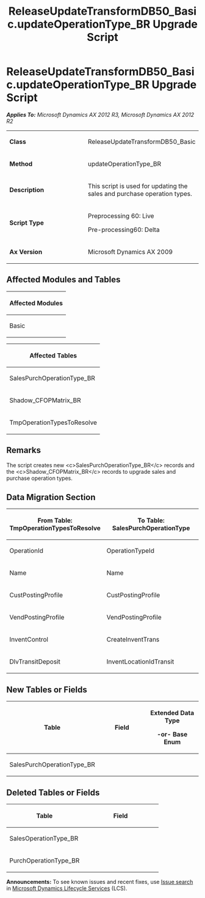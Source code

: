 ﻿---
title: ReleaseUpdateTransformDB50_Basic.updateOperationType_BR Upgrade Script
TOCTitle: ReleaseUpdateTransformDB50_Basic.updateOperationType_BR Upgrade Script
ms:assetid: 3e8d1509-e4ca-030f-9529-b65f485c29ba
ms:mtpsurl: https://msdn.microsoft.com/en-us/library/JJ718768(v=AX.60)
ms:contentKeyID: 49707812
ms.date: 05/18/2015
mtps_version: v=AX.60
---

# ReleaseUpdateTransformDB50\_Basic.updateOperationType\_BR Upgrade Script 


_**Applies To:** Microsoft Dynamics AX 2012 R3, Microsoft Dynamics AX 2012 R2_

<table>
<colgroup>
<col style="width: 50%" />
<col style="width: 50%" />
</colgroup>
<tbody>
<tr class="odd">
<td><p><strong>Class</strong></p></td>
<td><p>ReleaseUpdateTransformDB50_Basic</p></td>
</tr>
<tr class="even">
<td><p><strong>Method</strong></p></td>
<td><p>updateOperationType_BR</p></td>
</tr>
<tr class="odd">
<td><p><strong>Description</strong></p></td>
<td><p>This script is used for updating the sales and purchase operation types.</p></td>
</tr>
<tr class="even">
<td><p><strong>Script Type</strong></p></td>
<td><p>Preprocessing 60: Live</p>
<p>Pre-processing60: Delta</p></td>
</tr>
<tr class="odd">
<td><p><strong>Ax Version</strong></p></td>
<td><p>Microsoft Dynamics AX 2009</p></td>
</tr>
</tbody>
</table>


## Affected Modules and Tables

<table>
<colgroup>
<col style="width: 100%" />
</colgroup>
<thead>
<tr class="header">
<th><p>Affected Modules</p></th>
</tr>
</thead>
<tbody>
<tr class="odd">
<td><p>Basic</p></td>
</tr>
</tbody>
</table>


<table>
<colgroup>
<col style="width: 100%" />
</colgroup>
<thead>
<tr class="header">
<th><p>Affected Tables</p></th>
</tr>
</thead>
<tbody>
<tr class="odd">
<td><p>SalesPurchOperationType_BR</p></td>
</tr>
<tr class="even">
<td><p>Shadow_CFOPMatrix_BR</p></td>
</tr>
<tr class="odd">
<td><p>TmpOperationTypesToResolve</p></td>
</tr>
</tbody>
</table>


## Remarks

The script creates new \<c\>SalesPurchOperationType\_BR\</c\> records and the \<c\>Shadow\_CFOPMatrix\_BR\</c\> records to upgrade sales and purchase operation types.

## Data Migration Section

<table>
<colgroup>
<col style="width: 50%" />
<col style="width: 50%" />
</colgroup>
<thead>
<tr class="header">
<th><p>From Table: TmpOperationTypesToResolve</p></th>
<th><p>To Table: SalesPurchOperationType</p></th>
</tr>
</thead>
<tbody>
<tr class="odd">
<td><p>OperationId</p></td>
<td><p>OperationTypeId</p></td>
</tr>
<tr class="even">
<td><p>Name</p></td>
<td><p>Name</p></td>
</tr>
<tr class="odd">
<td><p>CustPostingProfile</p></td>
<td><p>CustPostingProfile</p></td>
</tr>
<tr class="even">
<td><p>VendPostingProfile</p></td>
<td><p>VendPostingProfile</p></td>
</tr>
<tr class="odd">
<td><p>InventControl</p></td>
<td><p>CreateInventTrans</p></td>
</tr>
<tr class="even">
<td><p>DlvTransitDeposit</p></td>
<td><p>InventLocationIdTransit</p></td>
</tr>
</tbody>
</table>


## New Tables or Fields

<table>
<colgroup>
<col style="width: 33%" />
<col style="width: 33%" />
<col style="width: 33%" />
</colgroup>
<thead>
<tr class="header">
<th><p>Table</p></th>
<th><p>Field</p></th>
<th><p>Extended Data Type</p>
<p>-or- Base Enum</p></th>
</tr>
</thead>
<tbody>
<tr class="odd">
<td><p>SalesPurchOperationType_BR</p></td>
<td><p></p></td>
<td><p></p></td>
</tr>
</tbody>
</table>


## Deleted Tables or Fields

<table>
<colgroup>
<col style="width: 50%" />
<col style="width: 50%" />
</colgroup>
<thead>
<tr class="header">
<th><p>Table</p></th>
<th><p>Field</p></th>
</tr>
</thead>
<tbody>
<tr class="odd">
<td><p>SalesOperationType_BR</p></td>
<td><p></p></td>
</tr>
<tr class="even">
<td><p>PurchOperationType_BR</p></td>
<td><p></p></td>
</tr>
</tbody>
</table>

  
**Announcements:** To see known issues and recent fixes, use [Issue search](http://go.microsoft.com/fwlink/?linkid=389258) in [Microsoft Dynamics Lifecycle Services](http://go.microsoft.com/fwlink/?linkid=306505) (LCS).

